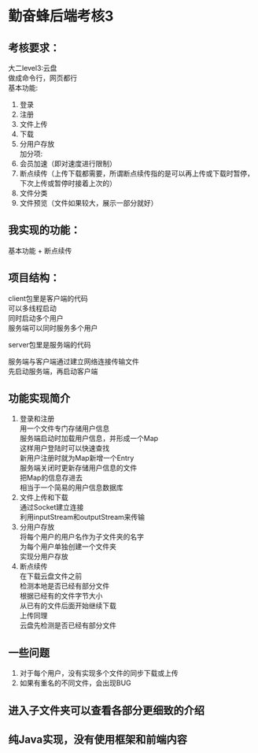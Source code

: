 # 勤奋蜂后端考核3

## 考核要求：
大二level3:云盘  
做成命令行，网页都行  
基本功能:   
1. 登录  
2. 注册  
3. 文件上传  
4. 下载  
5. 分用户存放   
加分项:   
1. 会员加速（即对速度进行限制）  
2. 断点续传（上传下载都需要，所谓断点续传指的是可以再上传或下载时暂停，下次上传或暂停时接着上次的）  
3. 文件分类  
4. 文件预览（文件如果较大，展示一部分就好）  

## 我实现的功能：
基本功能 + 断点续传  

## 项目结构：  
client包里是客户端的代码  
可以多线程启动  
同时启动多个用户  
服务端可以同时服务多个用户  

server包里是服务端的代码  

服务端与客户端通过建立网络连接传输文件  
先启动服务端，再启动客户端  

## 功能实现简介  
1. 登录和注册  
用一个文件专门存储用户信息  
服务端启动时加载用户信息，并形成一个Map  
这样用户登陆时可以快速查找  
新用户注册时就为Map新增一个Entry  
服务端关闭时更新存储用户信息的文件   
把Map的信息存进去   
相当于一个简易的用户信息数据库  
2. 文件上传和下载  
通过Socket建立连接  
利用inputStream和outputStream来传输  
3. 分用户存放  
将每个用户的用户名作为子文件夹的名字  
为每个用户单独创建一个文件夹  
实现分用户存放  
4. 断点续传  
在下载云盘文件之前  
检测本地是否已经有部分文件  
根据已经有的文件字节大小  
从已有的文件后面开始继续下载  
上传同理  
云盘先检测是否已经有部分文件  

## 一些问题
1. 对于每个用户，没有实现多个文件的同步下载或上传  
2. 如果有重名的不同文件，会出现BUG  

## 进入子文件夹可以查看各部分更细致的介绍  
## 纯Java实现，没有使用框架和前端内容